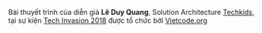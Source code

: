 Bài thuyết trình của diễn giả **Lê Duy Quang**, Solution Architecture [Techkids](https://techkids.vn/), tại sự kiện [Tech Invasion 2018](https://www.facebook.com/vietcode.org/photos/a.894058857406220/1487370704741696/?type=3&theater) được tổ chức bởi [Vietcode.org](https://vietcode.org/)